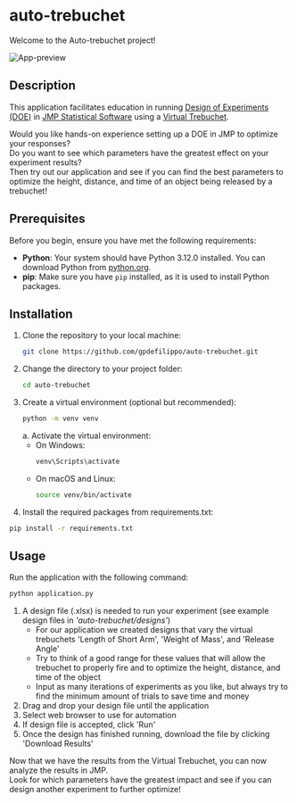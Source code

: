 # auto-trebuchet
Welcome to the Auto-trebuchet project!

![App-preview](images/auto-trebuchet.gif)

## Description
This application facilitates education in running [Design of Experiments (DOE)](https://en.wikipedia.org/wiki/Design_of_experiments) in [JMP Statistical Software](https://www.jmp.com/en_us/home.html) using a [Virtual Trebuchet](https://www.virtualtrebuchet.com).

Would you like hands-on experience setting up a DOE in JMP to optimize your responses?<br>
Do you want to see which parameters have the greatest effect on your experiment results?<br>
Then try out our application and see if you can find the best parameters to optimize the height, distance, and time of an object being released by a trebuchet!

## Prerequisites
Before you begin, ensure you have met the following requirements:
- **Python**: Your system should have Python 3.12.0 installed. You can download Python from [python.org](https://www.python.org/downloads/).
- **pip**: Make sure you have `pip` installed, as it is used to install Python packages.

## Installation
1. Clone the repository to your local machine:
   ```sh
   git clone https://github.com/gpdefilippo/auto-trebuchet.git
2. Change the directory to your project folder:
   ```sh
   cd auto-trebuchet
3. Create a virtual environment (optional but recommended):
   ```sh
   python -m venv venv
   ```
   a. Activate the virtual environment:
   * On Windows:
     ```sh
     venv\Scripts\activate
   * On macOS and Linux:
     ```sh
     source venv/bin/activate
4. Install the required packages from requirements.txt:
  ```sh
  pip install -r requirements.txt
  ```

## Usage
Run the application with the following command:
```sh
python application.py
```
1. A design file (.xlsx) is needed to run your experiment (see example design files in *'auto-trebuchet/designs'*)
   * For our application we created designs that vary the virtual trebuchets 'Length of Short Arm', 'Weight of Mass', and 'Release Angle'
   * Try to think of a good range for these values that will allow the trebuchet to properly fire and to optimize the height, distance, and time of the object
   * Input as many iterations of experiments as you like, but always try to find the minimum amount of trials to save time and money
2. Drag and drop your design file until the application
3. Select web browser to use for automation
4. If design file is accepted, click 'Run'
5. Once the design has finished running, download the file by clicking 'Download Results'

Now that we have the results from the Virtual Trebuchet, you can now analyze the results in JMP.<br>
Look for which parameters have the greatest impact and see if you can design another experiment to further optimize!<br>

